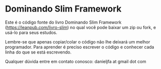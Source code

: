 Dominando Slim Framework
==========

Este é o código fonte do livro Dominando Slim Framework (https://leanpub.com/livro-slim) no qual você pode baixar um zip ou fork, e usá-lo para seus estudos. 

Lembre-se que apenas copiar/colar o código não lhe deixará um melhor programador. Para aprender é preciso escrever o código e conhecer cada linha do que se está escrevendo.

Qualquer dúvida entre em contato conosco: danieljfa at gmail dot com
